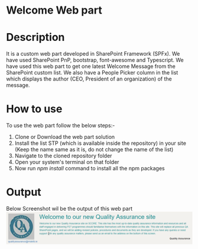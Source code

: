 # Welcome Web part
# Description
It is a custom web part developed in SharePoint Framework (SPFx). We have used SharePoint PnP, bootstrap, font-awesome and Typescript. We have used this web part to get one latest Welcome Message from the SharePoint custom list. We also have a People Picker column in the list which displays the author (CEO, President of an organization) of the message.
# How to use
To use the web part follow the below steps:-
1) Clone or Download the web part solution
2) Install the list STP (which is available inside the repository) in your site (Keep the name same as it is, do not change the name of the list)
3) Navigate to the cloned repository folder
4) Open your system's terminal on that folder
5) Now run *npm install* command to install all the npm packages
# Output
Below Screenshot wil be the output of this web part
![Image of Yaktocat](https://github.com/mindlabco/Welcome-Web-part/blob/master/Welcome.png)
